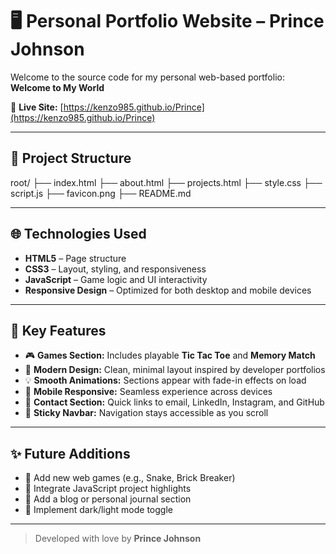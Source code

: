# 🖥️ Personal Portfolio Website – Prince Johnson

Welcome to the source code for my personal web-based portfolio: **Welcome to My World**

🔗 **Live Site:** [https://kenzo985.github.io/Prince](https://kenzo985.github.io/Prince)

---

## 📁 Project Structure

root/
├── index.html
├── about.html
├── projects.html
├── style.css
├── script.js
├── favicon.png
├── README.md


---

## 🌐 Technologies Used

- **HTML5** – Page structure  
- **CSS3** – Layout, styling, and responsiveness  
- **JavaScript** – Game logic and UI interactivity  
- **Responsive Design** – Optimized for both desktop and mobile devices  

---

## 🎯 Key Features

- 🎮 **Games Section:** Includes playable **Tic Tac Toe** and **Memory Match**
- 🎨 **Modern Design:** Clean, minimal layout inspired by developer portfolios
- 💡 **Smooth Animations:** Sections appear with fade-in effects on load
- 📱 **Mobile Responsive:** Seamless experience across devices
- 📇 **Contact Section:** Quick links to email, LinkedIn, Instagram, and GitHub
- 🔗 **Sticky Navbar:** Navigation stays accessible as you scroll

---

## ✨ Future Additions

- 🎲 Add new web games (e.g., Snake, Brick Breaker)
- 🧠 Integrate JavaScript project highlights
- 📝 Add a blog or personal journal section
- 🎨 Implement dark/light mode toggle

---

> Developed with love by **Prince Johnson**
